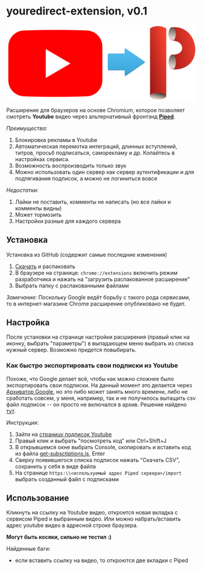 # youredirect-extension, v0.1

![YouRedirect](https://github.com/nicodimuscanis/youredirect-extension/blob/master/youredirect.jpg?raw=true)

Расширение для браузеров на основе Chromium, которое позволяет смотреть **Youtube** видео через альтернативный фронтэнд **[Piped](https://github.com/TeamPiped/Piped)**.

*Преимущества:*
1. Блокировка рекламы в Youtube
2. Автоматическая перемотка интеграций, длинных вступлений, титров, просьб подписаться, саморекламу и др. Копайтесь в настройках сервиса.
3. Возможность воспроизводить только звук
4. Можно использовать один сервер как сервер аутентификации и для подтягивания подписок, а можно не логиниться вовсе

*Недостатки:*
1. Лайки не поставить, комменты не написать (но все лайки и комменты видны)
2. Может тормозить
3. Настройки разные для каждого сервера

## Установка
Установка из GitHub (содержит самые последние изменения)
1. [Скачать](https://github.com/nicodimuscanis/youredirect-extension/archive/refs/heads/master.zip) и распаковать
2. В браузере на странице: `chrome://extensions` включить режим разработчика и нажать на "загрузить распакованное расширение"
3. Выбрать папку c распакованными файлами

*Замечание:* Поскольку Google ведёт борьбу с такого рода сервисами, то в интернет-магазине Chrome расширение опубликовано не будет.

## Настройка
После установки на странице настройки расширения (правый клик на иконку, выбрать "параметры") в выпадающем меню выбрать из списка нужный сервер. Возможно придется повыбирать.
### Как быстро экспортировать свои подписки из Youtube
Похоже, что Google делает всё, чтобы как можно сложнее было экспортировать свои подписки. На данный момент это делается через [Архиватор Google](https://takeout.google.com/takeout/custom/youtube), но это либо может занять много времени, либо не сработать совсем, у меня, например, так и не получилось вытащить csv файл подписок -- он просто не включался в архив. Решение найдено [тут](https://dev.to/hazy/downloading-your-youtube-subscriptions-in-csv-format-because-google-takeout-takes-too-long-5ca1).

Инструкция:
1. Зайти на [страницу подписок Youtube](https://www.youtube.com/feed/channels)
2. Правый клик и выбрать "посмотреть код" или Ctrl+Shift+J
3. В открывшемся окне выбрать Console, скопировать и вставить код из файла [get-subsctiptions.js](https://github.com/nicodimuscanis/youredirect-extension/blob/master/get-subscribtions.js), Enter
4. Сверху появившегося списка подписок нажать "Скачать CSV", сохранить у себя в виде файла
5. На странице `https:\\<используемый адрес Piped сервера>/import` выбрать созданный файл с подписками

## Использование
Кликнуть на ссылку на Youtube видео, откроется новая вкладка с сервисом Piped и выбранным видео. Или можно набрать/вставить адрес youtube видео в адресной строке браузера.

**Могут быть косяки, сильно не тестил :)**

Найденные баги:
- если вставить ссылку на видео, то откроются две вкладки с Piped
